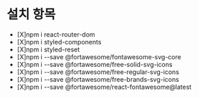 # 설치 항목

- [X]npm i react-router-dom
- [X]npm i styled-components
- [X]npm i styled-reset
- [X]npm i --save @fortawesome/fontawesome-svg-core
- [X]npm i --save @fortawesome/free-solid-svg-icons
- [X]npm i --save @fortawesome/free-regular-svg-icons
- [X]npm i --save @fortawesome/free-brands-svg-icons
- [X]npm i --save @fortawesome/react-fontawesome@latest
